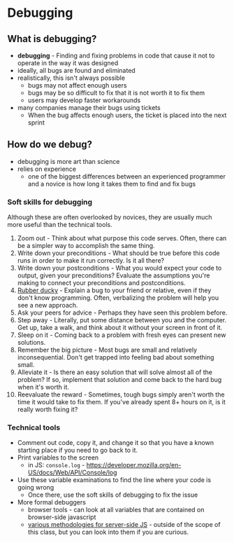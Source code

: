 # Debugging

## What is debugging?
- **debugging** - Finding and fixing problems in code that cause it not to operate in the way it was designed
- ideally, all bugs are found and eliminated
- realistically, this isn't always possible
    - bugs may not affect enough users
    - bugs may be so difficult to fix that it is not worth it to fix them
    - users may develop faster workarounds
- many companies manage their bugs using tickets
    - When the bug affects enough users, the ticket is placed into the next sprint

## How do we debug?
- debugging is more art than science
- relies on experience
    - one of the biggest differences between an experienced programmer and a novice is how long it takes them to find and fix bugs

### Soft skills for debugging
Although these are often overlooked by novices, they are usually much more useful than the technical tools.
1. Zoom out - Think about what purpose this code serves. Often, there can be a simpler way to accomplish the same thing.
2. Write down your preconditions - What should be true before this code runs in order to make it run correctly. Is it all there?
3. Write down your postconditions - What you would expect your code to output, given your preconditions? Evaluate the assumptions you're making to connect your preconditions and postconditions.
4. [Rubber ducky](https://en.wikipedia.org/wiki/Rubber_duck_debugging) - Explain a bug to your friend or relative, even if they don't know programming. Often, verbalizing the problem will help you see a new approach.
5. Ask your peers for advice - Perhaps they have seen this problem before.
6. Step away - Literally, put some distance between you and the computer. Get up, take a walk, and think about it without your screen in front of it.
7. Sleep on it - Coming back to a problem with fresh eyes can present new solutions.
8. Remember the big picture - Most bugs are small and relatively inconsequential. Don't get trapped into feeling bad about something small.
9. Alleviate it - Is there an easy solution that will solve almost all of the problem?  If so, implement that solution and come back to the hard bug when it's worth it.
10. Reevaluate the reward - Sometimes, tough bugs simply aren't worth the time it would take to fix them. If you've already spent 8+ hours on it, is it really worth fixing it?

### Technical tools
- Comment out code, copy it, and change it so that you have a known starting place if you need to go back to it.
- Print variables to the screen
    - in JS: `console.log` - https://developer.mozilla.org/en-US/docs/Web/API/Console/log
- Use these variable examinations to find the line where your code is going wrong
    - Once there, use the soft skills of debugging to fix the issue
- More formal debuggers
    - browser tools - can look at all variables that are contained on browser-side javascript
    - [various methodologies for server-side JS](https://raygun.com/javascript-debugging-tools) - outside of the scope of this class, but you can look into them if you are curious.